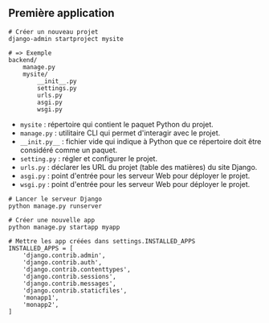 
## Première application

```shell
# Créer un nouveau projet
django-admin startproject mysite

# => Exemple
backend/
    manage.py
    mysite/
        __init__.py
        settings.py
        urls.py
        asgi.py
        wsgi.py
```

- `mysite` : répertoire qui contient le paquet Python du projet.
- `manage.py` : utilitaire CLI qui permet d'interagir avec le projet.
- `__init.py__` : fichier vide qui indique à Python que ce répertoire doit être considéré comme un paquet.
- `setting.py` : régler et configurer le projet.
- `urls.py` : déclarer les URL du projet (table des matières) du site Django.
- `asgi.py` : point d'entrée pour les serveur Web pour déployer le projet.
- `wsgi.py` : point d'entrée pour les serveur Web pour déployer le projet.

```shell
# Lancer le serveur Django
python manage.py runserver
```

```shell
# Créer une nouvelle app
python manage.py startapp myapp
```

```shell
# Mettre les app créées dans settings.INSTALLED_APPS
INSTALLED_APPS = [
    'django.contrib.admin',
    'django.contrib.auth',
    'django.contrib.contenttypes',
    'django.contrib.sessions',
    'django.contrib.messages',
    'django.contrib.staticfiles',
    'monapp1',
    'monapp2',
]
```